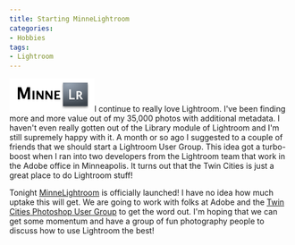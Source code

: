 ```yaml
---
title: Starting MinneLightroom
categories:
- Hobbies
tags:
- Lightroom
---
```


[![mlr.gif](/assets/posts/2007/mlr1.gif)](http://www.minnelightroom.com/)I continue to really love Lightroom. I've been finding more and more value out of my 35,000 photos with additional metadata. I haven't even really gotten out of the Library module of Lightroom and I'm still supremely happy with it.
A month or so ago I suggested to a couple of friends that we should start a Lightroom User Group. This idea got a turbo-boost when I ran into two developers from the Lightroom team that work in the Adobe office in Minneapolis. It turns out that the Twin Cities is just a great place to do Lightroom stuff!

Tonight [MinneLightroom](http://www.minnelightroom.com/) is officially launched! I have no idea how much uptake this will get. We are going to work with folks at Adobe and the [Twin Cities Photoshop User Group](http://www.photoshopusersgroup.com/twin_cities/) to get the word out. I'm hoping that we can get some momentum and have a group of fun photography people to discuss how to use Lightroom the best!
